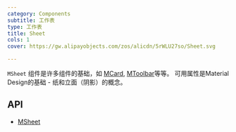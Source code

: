 ```yaml
---
category: Components
subtitle: 工作表
type: 工作表
title: Sheet
cols: 1
cover: https://gw.alipayobjects.com/zos/alicdn/5rWLU27so/Sheet.svg

---
```


`MSheet` 组件是许多组件的基础，如 [MCard](/components/cards), [MToolbar](/components/toolbars)等等。 可用属性是Material Design的基础 - 纸和立面（阴影）的概念。

## API

- [MSheet](/docs/api/MSheet)